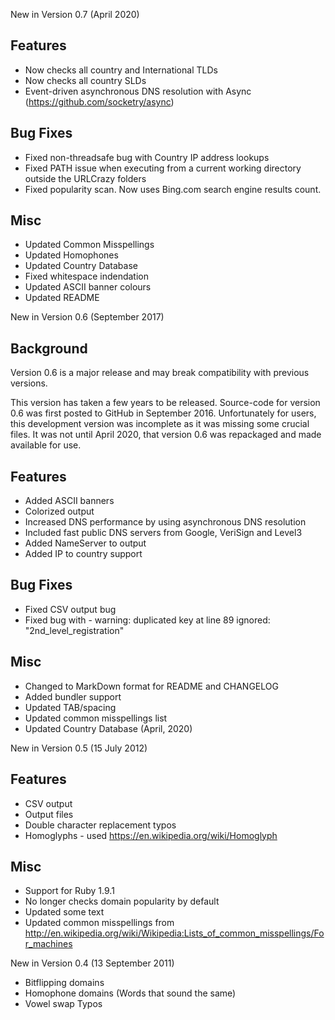New in Version 0.7 (April 2020)

## Features
* Now checks all country and International TLDs
* Now checks all country SLDs
* Event-driven asynchronous DNS resolution with Async (https://github.com/socketry/async)

## Bug Fixes
* Fixed non-threadsafe bug with Country IP address lookups
* Fixed PATH issue when executing from a current working directory outside the URLCrazy folders
* Fixed popularity scan. Now uses Bing.com search engine results count.

## Misc
* Updated Common Misspellings
* Updated Homophones
* Updated Country Database
* Fixed whitespace indendation
* Updated ASCII banner colours
* Updated README


New in Version 0.6 (September 2017)

## Background
Version 0.6 is a major release and may break compatibility with previous versions.

This version has taken a few years to be released. Source-code for version 0.6 was first posted to GitHub in September 2016. Unfortunately for users, this development version was incomplete as it was missing some crucial files. It was not until April 2020, that version 0.6 was repackaged and made available for use.

## Features
* Added ASCII banners
* Colorized output
* Increased DNS performance by using asynchronous DNS resolution
* Included fast public DNS servers from Google, VeriSign and Level3
* Added NameServer to output
* Added IP to country support

## Bug Fixes
* Fixed CSV output bug
* Fixed bug with - warning: duplicated key at line 89 ignored: "2nd_level_registration"

## Misc
* Changed to MarkDown format for README and CHANGELOG
* Added bundler support
* Updated TAB/spacing
* Updated common misspellings list 
* Updated Country Database (April, 2020)


New in Version 0.5 (15 July 2012)

## Features
* CSV output
* Output files
* Double character replacement typos
* Homoglyphs - used https://en.wikipedia.org/wiki/Homoglyph

## Misc
* Support for Ruby 1.9.1
* No longer checks domain popularity by default
* Updated some text
* Updated common misspellings from http://en.wikipedia.org/wiki/Wikipedia:Lists_of_common_misspellings/For_machines


New in Version 0.4 (13 September 2011)

* Bitflipping domains
* Homophone domains (Words that sound the same)
* Vowel swap Typos

